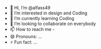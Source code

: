 - 👋 Hi, I’m @alfass49
- 👀 I’m interested in design and Coding
- 🌱 I’m currently learning Coding
- 💞️ I’m looking to collaborate on everybody
- 📫 How to reach me -
- 😄 Pronouns: ...
- ⚡ Fun fact: ...

<!---
alfass49/alfass49 is a ✨ special ✨ repository because its `README.md` (this file) appears on your GitHub profile.
You can click the Preview link to take a look at your changes.
--->
